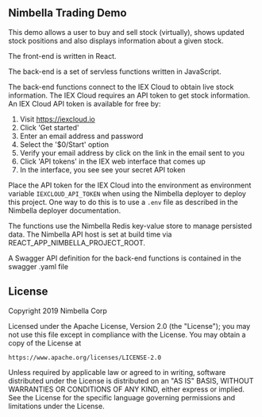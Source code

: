 ## Nimbella Trading Demo ##

This demo allows a user to buy and sell stock (virtually), shows updated stock positions and also displays information about a given stock.

The front-end is written in React.

The back-end is a set of servless functions written in JavaScript.

The back-end functions connect to the IEX Cloud to obtain live stock information. The IEX Cloud requires an API token to get stock information. An IEX Cloud API token is available for free by:

1. Visit https://iexcloud.io
2. Click 'Get started'
3. Enter an email address and password
4. Select the '$0/Start' option
5. Verify your email address by click on the link in the email sent to you
6. Click 'API tokens' in the IEX web interface that comes up
7. In the interface, you see see your secret API token

Place the API token for the IEX Cloud into the environment as environment variable `IEXCLOUD_API_TOKEN` when using the Nimbella deployer to deploy this project.  One way to do this is to use a `.env` file as described in the Nimbella deployer documentation.

The functions use the Nimbella Redis key-value store to manage persisted data. The Nimbella API host is set at build time via REACT_APP_NIMBELLA_PROJECT_ROOT.

A Swagger API definition for the back-end functions is contained in the swagger .yaml file

## License ##

Copyright 2019 Nimbella Corp

Licensed under the Apache License, Version 2.0 (the "License");
you may not use this file except in compliance with the License.
You may obtain a copy of the License at

    https://www.apache.org/licenses/LICENSE-2.0

Unless required by applicable law or agreed to in writing, software
distributed under the License is distributed on an "AS IS" BASIS,
WITHOUT WARRANTIES OR CONDITIONS OF ANY KIND, either express or implied.
See the License for the specific language governing permissions and
limitations under the License.
